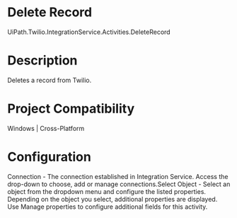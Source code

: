 ﻿# Delete Record

UiPath.Twilio.IntegrationService.Activities.DeleteRecord

# Description

Deletes a record from Twilio.

# Project Compatibility

Windows | Cross-Platform

# Configuration

Connection - The connection established in Integration Service.
                        Access the drop-down to choose, add or manage connections.Select Object - Select an object from the dropdown menu and configure
                        the listed properties. Depending on the object you select, additional
                        properties are displayed. Use Manage properties to configure
                        additional fields for this activity.
